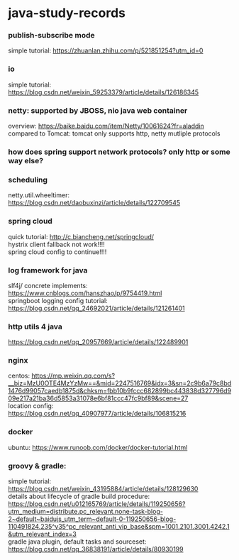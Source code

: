 # java-study-records

### publish-subscribe mode
simple tutorial: https://zhuanlan.zhihu.com/p/521851254?utm_id=0

### io
simple tutorial: https://blog.csdn.net/weixin_59253379/article/details/126186345

### netty: supported by JBOSS, nio java web container
overview: https://baike.baidu.com/item/Netty/10061624?fr=aladdin  
compared to Tomcat: tomcat only supports http, netty mutliple protocols

### how does spring support network protocols? only http or some way else?

### scheduling 
netty.util.wheeltimer: https://blog.csdn.net/daobuxinzi/article/details/122709545

### spring cloud
quick tutorial: http://c.biancheng.net/springcloud/  
hystrix client fallback not work!!!!  
spring cloud config to continue!!!!

### log framework for java
slf4j/ concrete implements: https://www.cnblogs.com/hanszhao/p/9754419.html  
springboot logging config tutorial: https://blog.csdn.net/qq_24692021/article/details/121261401

### http utils 4 java
https://blog.csdn.net/qq_20957669/article/details/122489901

### nginx
centos: https://mp.weixin.qq.com/s?__biz=MzU0OTE4MzYzMw==&mid=2247516769&idx=3&sn=2c9b6a79c8bd1476d99057caedb1875d&chksm=fbb10b9fccc682899bc443838d327796d909e217a21ba36d5853a31078e6bf81ccc47fc9bf89&scene=27  
location config: https://blog.csdn.net/qq_40907977/article/details/106815216

### docker
ubuntu: https://www.runoob.com/docker/docker-tutorial.html

### groovy & gradle:
simple tutorial: https://blog.csdn.net/weixin_43195884/article/details/128129630  
details about lifecycle of gradle build procedure: https://blog.csdn.net/u012165769/article/details/119250656?utm_medium=distribute.pc_relevant.none-task-blog-2~default~baidujs_utm_term~default-0-119250656-blog-110491824.235^v35^pc_relevant_anti_vip_base&spm=1001.2101.3001.4242.1&utm_relevant_index=3  
gradle java plugin, default tasks and sourceset: https://blog.csdn.net/qq_36838191/article/details/80930199
